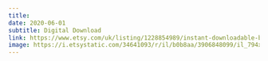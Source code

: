 ```yaml
---
title: 
date: 2020-06-01
subtitle: Digital Download
link: https://www.etsy.com/uk/listing/1228854989/instant-downloadable-baby-shower-games
image: https://i.etsystatic.com/34641093/r/il/b0b8aa/3906848099/il_794xN.3906848099_4bps.jpg
---
```

